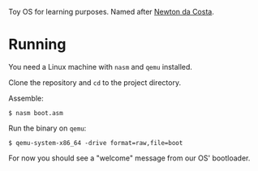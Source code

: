Toy OS for learning purposes. Named after 
[Newton da Costa](https://en.wikipedia.org/wiki/Newton_da_Costa).

# Running

You need a Linux machine with `nasm` and `qemu` installed.

Clone the repository and `cd` to the project directory.

Assemble:

    $ nasm boot.asm

Run the binary on `qemu`:

    $ qemu-system-x86_64 -drive format=raw,file=boot

For now you should see a "welcome" message from our OS' bootloader.

